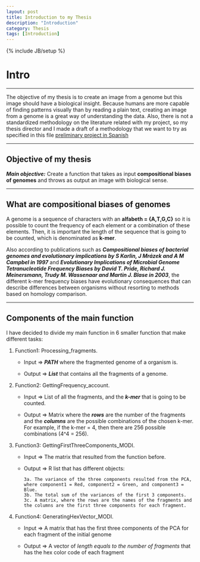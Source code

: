 ```yaml
---
layout: post
title: Introduction to my Thesis
description: "Introduction"
category: Thesis
tags: [Introduction]
---
```

{% include JB/setup %}

# Intro

------

The objective of my thesis is to create an image from a genome but this image should have a biological insight. Because humans are more capable of finding patterns visually than by reading a plain text, creating an image from a genome is a great way of understanding the data. Also, there is not a standardized methodology on the literature related with my project, so my thesis director and I made a draft of a methodology that we want to try as specified in this file [preliminary project in Spanish](/Additional_material/Preliminary_Project_Camila_Martinez.docx)

------

## Objective of my thesis

**_Main objective:_** Create a function that takes as input **compositional biases of genomes** and throws as output an image with biological sense.

------

## What are compositional biases of genomes

A genome is a sequence of characters with an **alfabeth = {A,T,G,C}** so it is possible to count the frequency of each element or a combination of these elements. Then, it is important the length of the sequence that is going to be counted, which is denominated as **k-mer**. 

Also according to publications such as **_Compositional biases of bacterial genomes and evolutionary implications by S  Karlin, J Mrázek and A M Campbel in 1997_** and **_Evolutionary Implications of Microbial Genome Tetranucleotide Frequency Biases by David T. Pride, Richard J. Meinersmann, Trudy M. Wassenaar and Martin J. Blase in 2003_**, the different k-mer frequency biases have evolutionary consequences that can describe differences between organisms without resorting to methods based on homology comparison. 

------

## Components of the main function

I have decided to divide my main function in 6 smaller function that make different tasks:

1. Function1: Processing_fragments.
     
      * Input => **_PATH_** where the fragmented genome of a organism is.
      
      * Output => **_List_** that contains all the fragments of a genome.

2. Function2: GettingFrequency_account.
     
      * Input => List of all the fragments, and the **_k-mer_** that is going to be counted.
      
      * Output => Matrix where the **_rows_** are the number of the fragments and the **_columns_** are the possible combinations of the chosen k-mer. For example, if the k-mer = 4, then there are 256 possible combinations (4^4 = 256).

3. Function3: GettingFirstThreeComponents_MODI.
     
      * Input => The matrix that resulted from the function before.
      
      * Output => R list that has different objects:

            3a. The variance of the three components resulted from the PCA, where component1 = Red, component2 = Green, and component3 = Blue.
            3b. The total sum of the variances of the first 3 components.
            3c. A matrix, where the rows are the names of the fragments and the columns are the first three components for each fragment.

4. Function4: GeneratingHexVector_MODI.
     
      * Input => A matrix that has the first three components of the PCA for each fragment of the initial genome
      
      * Output => A vector of _length equals to the number of fragments_ that has the hex color code of each fragment












